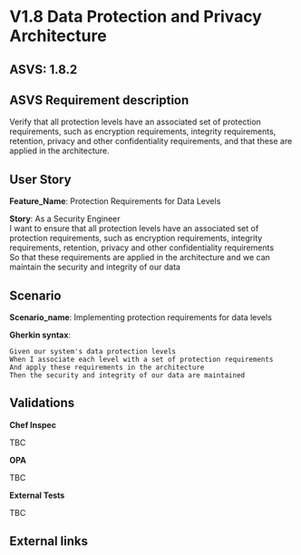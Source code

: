 # V1.8 Data Protection and Privacy Architecture

## ASVS: 1.8.2

## ASVS Requirement description

Verify that all protection levels have an associated set of
protection requirements, such as encryption requirements,
integrity requirements, retention, privacy and other
confidentiality requirements, and that these are applied in the
architecture.

## User Story

**Feature_Name**: Protection Requirements for Data Levels

**Story**:
As a Security Engineer\
I want to ensure that all protection levels have an associated set of protection requirements, 
such as encryption requirements, integrity requirements, retention, privacy and other
confidentiality requirements\
So that these requirements are applied in the architecture and we can maintain the security and
integrity of our data

## Scenario

**Scenario_name**: Implementing protection requirements for data levels

**Gherkin syntax**:

```gherkin
Given our system's data protection levels
When I associate each level with a set of protection requirements
And apply these requirements in the architecture
Then the security and integrity of our data are maintained
```

## Validations

**Chef Inspec**

TBC

**OPA**

TBC

**External Tests**

TBC

## External links
